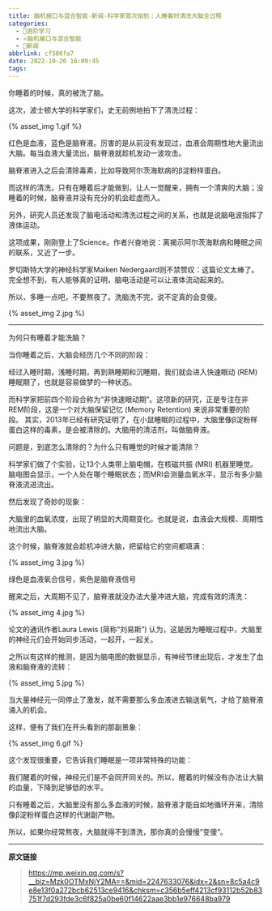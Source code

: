 ```yaml
---
title: 脑机接口与混合智能-新闻-科学家首次拍到：人睡着时清洗大脑全过程
categories:
  - 🌙进阶学习
  - ⭐脑机接口与混合智能
  - 💫新闻
abbrlink: cf506fa7
date: 2022-10-26 16:09:45
tags:
---
```


你睡着的时候，真的被洗了脑。

这次，波士顿大学的科学家们，史无前例地拍下了清洗过程：

{% asset_img 1.gif %}

<!--more-->

红色是血液，蓝色是脑脊液。厉害的是从前没有发现过，血液会周期性地大量流出大脑。每当血液大量流出，脑脊液就趁机发动一波攻击。

脑脊液进入之后会清除毒素，比如导致阿尔茨海默病的β淀粉样蛋白。

而这样的清洗，只有在睡着后才能做到，让人一觉醒来，拥有一个清爽的大脑；没睡着的时候，脑脊液并没有充分的机会趁虚而入。

另外，研究人员还发现了脑电活动和清洗过程之间的关系，也就是说脑电波指挥了液体运动。

这项成果，刚刚登上了Science。作者兴奋地说：离揭示阿尔茨海默病和睡眠之间的联系，又近了一步。

罗切斯特大学的神经科学家Maiken Nedergaard则不禁赞叹：这篇论文太棒了。完全想不到，有人能够真的证明，脑电活动是可以让液体流动起来的。

所以，多睡一点吧，不要熬夜了。洗脑洗不完，说不定真的会变傻。

{% asset_img 2.jpg %}

***

为何只有睡着才能洗脑？

当你睡着之后，大脑会经历几个不同的阶段：

经过入睡时期，浅睡时期，再到熟睡期和沉睡期，我们就会进入快速眼动 (REM) 睡眠期了，也就是容易做梦的一种状态。

而科学家把前四个阶段合称为“非快速眼动期”。这项新的研究，正是专注在非REM阶段，这是一个对大脑保留记忆 (Memory Retention) 来说非常重要的阶段。
其实，2013年已经有研究证明了，在小鼠睡眠的过程中，大脑里像β淀粉样蛋白这样的毒素，是会被清除的。大脑用的清洁剂，叫做脑脊液。

问题是，到底怎么清除的？为什么只有睡觉的时候才能清除？

科学家们做了个实验，让13个人类带上脑电帽，在核磁共振 (MRI) 机器里睡觉。脑电图会显示，一个人处在哪个睡眠状态；而MRI会测量血氧水平，显示有多少脑脊液流进流出。

然后发现了奇妙的现象：

大脑里的血氧浓度，出现了明显的大周期变化。也就是说，血液会大规模、周期性地流出大脑。

这个时候，脑脊液就会趁机冲进大脑，把留给它的空间都填满：

{% asset_img 3.jpg %}

绿色是血液氧合信号，紫色是脑脊液信号

醒来之后，大周期不见了，脑脊液就没办法大量冲进大脑，完成有效的清洗：

{% asset_img 4.jpg %}

论文的通讯作者Laura Lewis (简称“刘易斯”) 认为，这是因为睡眠过程中，大脑里的神经元们会开始同步活动，一起开，一起关。

之所以有这样的推测，是因为脑电图的数据显示，有神经节律出现后，才发生了血液和脑脊液的流转：

{% asset_img 5.jpg %}

当大量神经元一同停止了激发，就不需要那么多血液进去输送氧气，才给了脑脊液涌入的机会。

这样，便有了我们在开头看到的那副景象：

{% asset_img 6.gif %}

这个发现很重要，它告诉我们睡眠是一项非常特殊的功能：

我们醒着的时候，神经元们是不会同开同关的。所以，醒着的时候没有办法让大脑的血量，下降到足够低的水平。

只有睡着之后，大脑里没有那么多血液的时候，脑脊液才能自如地循环开来，清除像β淀粉样蛋白这样的代谢副产物。

所以，如果你经常熬夜，大脑就得不到清洗，那你真的会慢慢“变傻”。

***

**原文链接**

> <https://mp.weixin.qq.com/s?__biz=Mzk0OTMxNjY2MA==&mid=2247633076&idx=2&sn=8c5a4c9e8e13f0a272bcb62513ce9416&chksm=c356b5eff4213cf93112b52b83751f7d293fde3c6f825a0be60f14622aae3bb1e976648ba979>
